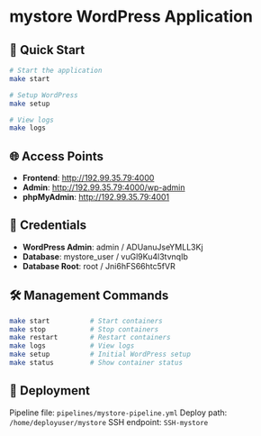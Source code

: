# mystore WordPress Application

## 🚀 Quick Start

```bash
# Start the application
make start

# Setup WordPress
make setup

# View logs
make logs
```

## 🌐 Access Points

- **Frontend**: http://192.99.35.79:4000
- **Admin**: http://192.99.35.79:4000/wp-admin
- **phpMyAdmin**: http://192.99.35.79:4001

## 🔑 Credentials

- **WordPress Admin**: admin / ADUanuJseYMLL3Kj
- **Database**: mystore_user / vuGl9Ku4l3tvnqIb
- **Database Root**: root / Jni6hFS66htc5fVR

## 🛠️ Management Commands

```bash
make start          # Start containers
make stop           # Stop containers  
make restart        # Restart containers
make logs           # View logs
make setup          # Initial WordPress setup
make status         # Show container status
```

## 🚀 Deployment

Pipeline file: `pipelines/mystore-pipeline.yml`
Deploy path: `/home/deployuser/mystore`
SSH endpoint: `SSH-mystore`
